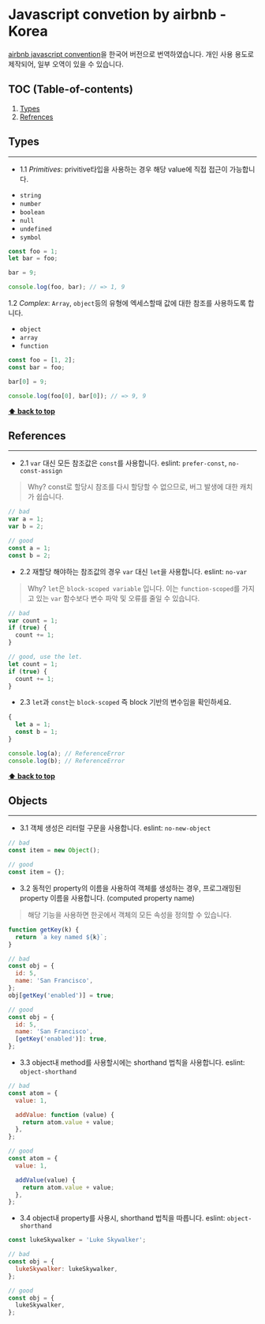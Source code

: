 # Javascript convetion by airbnb - Korea

[airbnb javascript convention](https://github.com/airbnb/javascript)을 한국어 버전으로 번역하였습니다.
개인 사용 용도로 제작되어, 일부 오역이 있을 수 있습니다.

## TOC (Table-of-contents)
1. [Types](#types)
1. [Refrences](#references)

## Types
----
* 1.1 *Primitives*: privitive타입을 사용하는 경우 해당 value에 직접 접근이 가능합니다.

- `string`
- `number`
- `boolean`
- `null`
- `undefined`
- `symbol`

```javascript
const foo = 1;
let bar = foo;

bar = 9;

console.log(foo, bar); // => 1, 9
```

1.2 *Complex*: `Array`, `object`등의 유형에 엑세스할때 값에 대한 참조를 사용하도록 합니다.

- `object`
- `array`
- `function`

```javascript
const foo = [1, 2];
const bar = foo;

bar[0] = 9;

console.log(foo[0], bar[0]); // => 9, 9
```

**[⬆ back to top](##table-of-contents)**

## References
----
* 2.1 `var` 대신 모든 참조값은 `const`를 사용합니다. eslint: `prefer-const`, `no-const-assign`

> Why? const로 할당시 참조를 다시 할당할 수 없으므로, 버그 발생에 대한 캐치가 쉽습니다.

```javascript
// bad
var a = 1;
var b = 2;

// good
const a = 1;
const b = 2;
```

* 2.2 재할당 해야하는 참조값의 경우 `var` 대신 `let`을 사용합니다. eslint: `no-var`

> Why? `let`은 `block-scoped variable` 입니다. 이는 `function-scoped`를 가지고 있는 `var` 함수보다 변수 파악 및 오류를 줄일 수 있습니다.

```javascript
// bad
var count = 1;
if (true) {
  count += 1;
}

// good, use the let.
let count = 1;
if (true) {
  count += 1;
}
```

* 2.3 `let`과 `const`는 `block-scoped` 즉 block 기반의 변수임을 확인하세요.

```javascript
{
  let a = 1;
  const b = 1;
}

console.log(a); // ReferenceError
console.log(b); // ReferenceError
```

**[⬆ back to top](##table-of-contents)**

## Objects
----

* 3.1 객체 생성은 리터럴 구문을 사용합니다. eslint: `no-new-object`

```javascript
// bad
const item = new Object();

// good
const item = {};
```

* 3.2 동적인 property의 이름을 사용하여 객체를 생성하는 경우, 프로그래밍된 property 이름을 사용합니다. (computed property name)

> 해당 기능을 사용하면 한곳에서 객체의 모든 속성을 정의할 수 있습니다.

```javascript
function getKey(k) {
  return `a key named ${k}`;
}

// bad
const obj = {
  id: 5,
  name: 'San Francisco',
};
obj[getKey('enabled')] = true;

// good
const obj = {
  id: 5,
  name: 'San Francisco',
  [getKey('enabled')]: true,
};
```

* 3.3 object내 method를 사용할시에는 shorthand 법칙을 사용합니다. eslint: `object-shorthand`

```javascript
// bad
const atom = {
  value: 1,

  addValue: function (value) {
    return atom.value + value;
  },
};

// good
const atom = {
  value: 1,

  addValue(value) {
    return atom.value + value;
  },
};
```

* 3.4 object내 property를 사용시, shorthand 법칙을 따릅니다. eslint: `object-shorthand`

```javascript
const lukeSkywalker = 'Luke Skywalker';

// bad
const obj = {
  lukeSkywalker: lukeSkywalker,
};

// good
const obj = {
  lukeSkywalker,
};
```